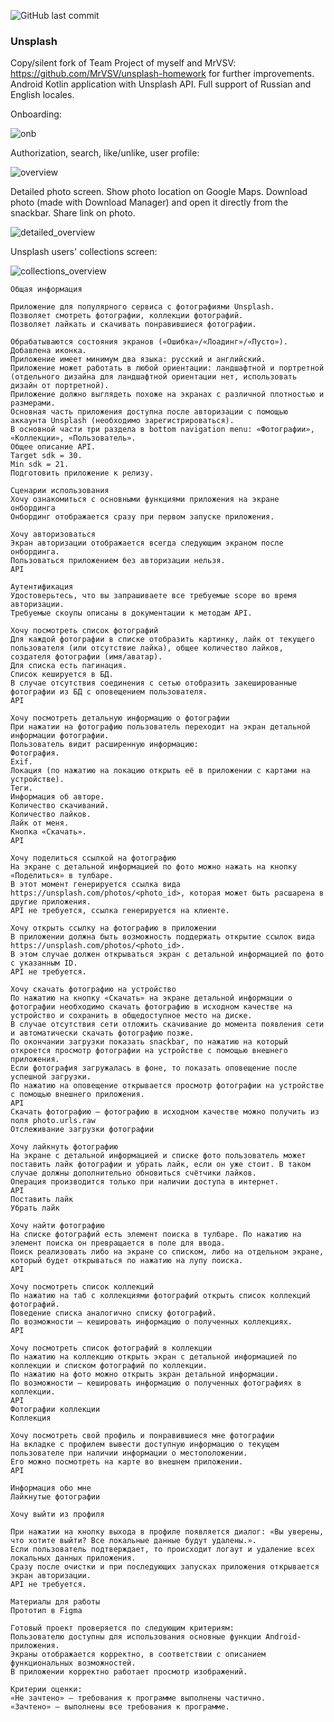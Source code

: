 ![GitHub last commit](https://img.shields.io/github/last-commit/maiow/unsplash?logo=GitHub&logoColor=green)

### Unsplash

Copy/silent fork of Team Project of myself and MrVSV: https://github.com/MrVSV/unsplash-homework for further improvements. 
Android Kotlin application with Unsplash API. Full support of Russian and English locales.

Onboarding:

![onb](https://user-images.githubusercontent.com/113892176/224315940-a611a791-f470-4034-8a6e-142580558b2f.gif)

Authorization, search, like/unlike, user profile:

![overview](https://user-images.githubusercontent.com/113892176/224319834-687cf9a8-1976-4b7f-b9ee-ea0b81480e42.gif)

Detailed photo screen. Show photo location on Google Maps. Download photo (made with Download Manager) and open it directly from the snackbar. Share link on photo.

![detailed_overview](https://user-images.githubusercontent.com/113892176/224323740-c0bbba25-ef0d-4f07-a5f5-9ba89c7dcf29.gif)

Unsplash users' collections screen:

![collections_overview](https://user-images.githubusercontent.com/113892176/224324959-264e8cf9-6727-4570-8754-81cec0546b08.gif)


~~~~~~~~
Общая информация

Приложение для популярного сервиса с фотографиями Unsplash.
Позволяет смотреть фотографии, коллекции фотографий.
Позволяет лайкать и скачивать понравившиеся фотографии.

Обрабатываются состояния экранов («Ошибка»/«Лоадинг»/«Пусто»).
Добавлена иконка.
Приложение имеет минимум два языка: русский и английский.
Приложение может работать в любой ориентации: ландшафтной и портретной (отдельного дизайна для ландшафтной ориентации нет, использовать дизайн от портретной).
Приложение должно выглядеть похоже на экранах с различной плотностью и размерами.
Основная часть приложения доступна после авторизации с помощью аккаунта Unsplash (необходимо зарегистрироваться).
В основной части три раздела в bottom navigation menu: «Фотографии», «Коллекции», «Пользователь».
Общее описание API.
Target sdk = 30.
Min sdk = 21.
Подготовить приложение к релизу.

Сценарии использования
Хочу ознакомиться с основными функциями приложения на экране онбординга
Онбординг отображается сразу при первом запуске приложения.

Хочу авторизоваться
Экран авторизации отображается всегда следующим экраном после онбординга.
Пользоваться приложением без авторизации нельзя.
API

Аутентификация
Удостоверьтесь, что вы запрашиваете все требуемые scope во время авторизации.
Требуемые скоупы описаны в документации к методам API.

Хочу посмотреть список фотографий
Для каждой фотографии в списке отобразить картинку, лайк от текущего пользователя (или отсутствие лайка), общее количество лайков, создателя фотографии (имя/аватар).
Для списка есть пагинация.
Список кешируется в БД.
В случае отсутствия соединения с сетью отобразить закешированные фотографии из БД с оповещением пользователя.
API

Хочу посмотреть детальную информацию о фотографии
При нажатии на фотографию пользователь переходит на экран детальной информации фотографии.
Пользователь видит расширенную информацию:
Фотография.
Exif.
Локация (по нажатию на локацию открыть её в приложении с картами на устройстве).
Теги.
Информация об авторе.
Количество скачиваний.
Количество лайков.
Лайк от меня.
Кнопка «Скачать».
API

Хочу поделиться ссылкой на фотографию
На экране с детальной информацией по фото можно нажать на кнопку «Поделиться» в тулбаре.
В этот момент генерируется ссылка вида https://unsplash.com/photos/<photo_id>, которая может быть расшарена в другие приложения.
API не требуется, ссылка генерируется на клиенте.

Хочу открыть ссылку на фотографию в приложении
В приложении должна быть возможность поддержать открытие ссылок вида https://unsplash.com/photos/<photo_id>.
В этом случае должен открываться экран с детальной информацией по фото с указанным ID.
API не требуется.

Хочу скачать фотографию на устройство
По нажатию на кнопку «Скачать» на экране детальной информации о фотографии необходимо скачать фотографию в исходном качестве на устройство и сохранить в общедоступное место на диске.
В случае отсутствия сети отложить скачивание до момента появления сети и автоматически скачать фотографию позже.
По окончании загрузки показать snackbar, по нажатию на который откроется просмотр фотографии на устройстве с помощью внешнего приложения.
Если фотография загружалась в фоне, то показать оповещение после успешной загрузки.
По нажатию на оповещение открывается просмотр фотографии на устройстве с помощью внешнего приложения.
API
Скачать фотографию ― фотографию в исходном качестве можно получить из поля photo.urls.raw
Отслеживание загрузки фотографии

Хочу лайкнуть фотографию
На экране с детальной информацией и списке фото пользователь может поставить лайк фотографии и убрать лайк, если он уже стоит. В таком случае должны дополнительно обновиться счётчики лайков.
Операция производится только при наличии доступа в интернет.
API
Поставить лайк
Убрать лайк

Хочу найти фотографию
На списке фотографий есть элемент поиска в тулбаре. По нажатию на элемент поиска он превращается в поле для ввода.
Поиск реализовать либо на экране со списком, либо на отдельном экране, который будет открываться по нажатию на лупу поиска.
API

Хочу посмотреть список коллекций
По нажатию на таб с коллекциями фотографий открыть список коллекций фотографий.
Поведение списка аналогично списку фотографий.
По возможности ― кешировать информацию о полученных коллекциях.
API

Хочу посмотреть список фотографий в коллекции
По нажатию на коллекцию открыть экран с детальной информацией по коллекции и списком фотографий по коллекции.
По нажатию на фото можно открыть экран детальной информации.
По возможности ― кешировать информацию о полученных фотографиях в коллекции.
API
Фотографии коллекции
Коллекция

Хочу посмотреть свой профиль и понравившиеся мне фотографии
На вкладке с профилем вывести доступную информацию о текущем пользователе при наличии информации о местоположении.
Его можно посмотреть на карте во внешнем приложении.
API

Информация обо мне
Лайкнутые фотографии

Хочу выйти из профиля

При нажатии на кнопку выхода в профиле появляется диалог: «Вы уверены, что хотите выйти? Все локальные данные будут удалены.».
Если пользователь подтверждает, то происходит логаут и удаление всех локальных данных приложения.
Сразу после очистки и при последующих запусках приложения открывается экран авторизации.
API не требуется.

Материалы для работы
Прототип в Figma

Готовый проект проверяется по следующим критериям:
Пользователю доступны для использования основные функции Android-приложения.
Экраны отображается корректно, в соответствии с описанием функциональных возможностей.
В приложении корректно работает просмотр изображений.

Критерии оценки:
«Не зачтено» — требования к программе выполнены частично.
«Зачтено» — выполнены все требования к программе.
